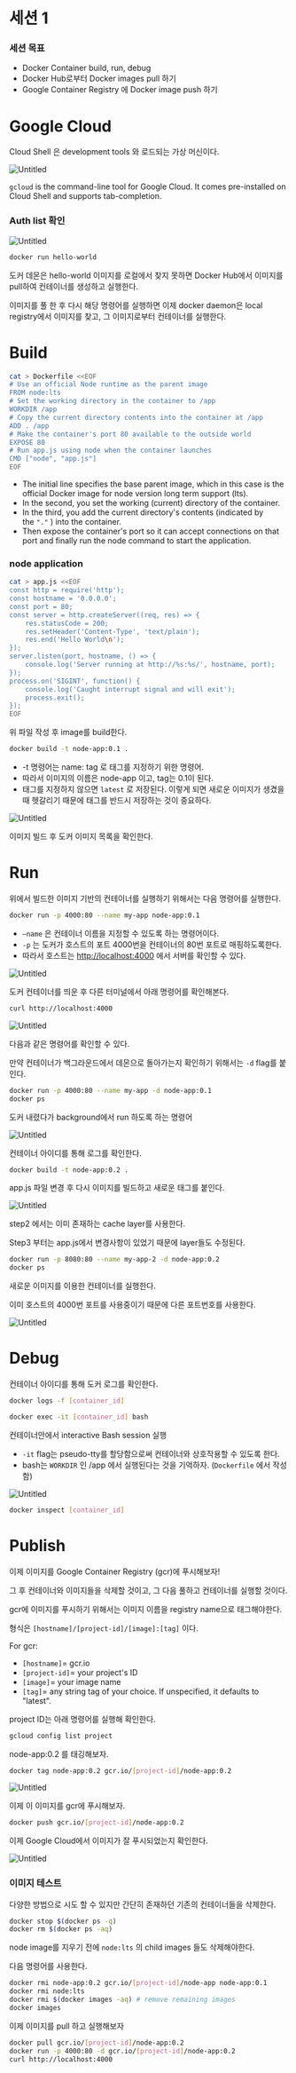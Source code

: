 # 세션 1

### 세션 목표

- Docker Container build, run, debug
- Docker Hub로부터 Docker images pull 하기
- Google Container Registry 에 Docker image push 하기

# Google Cloud

Cloud Shell 은 development tools 와 로드되는 가상 머신이다.

![Untitled](https://s3-us-west-2.amazonaws.com/secure.notion-static.com/69a2e7fd-a930-46a8-b745-516f395d5405/Untitled.png)

`gcloud` is the command-line tool for Google Cloud. It comes pre-installed on Cloud Shell and supports tab-completion.

### Auth list 확인

![Untitled](https://s3-us-west-2.amazonaws.com/secure.notion-static.com/63d694c4-a4a7-43ab-acbe-2835f806ab33/Untitled.png)

```bash
docker run hello-world
```

도커 데몬은 hello-world 이미지를 로컬에서 찾지 못하면 Docker Hub에서 이미지를 pull하여 컨테이너를 생성하고 실행한다.

이미지를 풀 한 후 다시 해당 명령어를 실행하면 이제 docker daemon은 local registry에서 이미지를 찾고, 그 이미지로부터 컨테이너를 실행한다.

# Build

```bash
cat > Dockerfile <<EOF
# Use an official Node runtime as the parent image
FROM node:lts
# Set the working directory in the container to /app
WORKDIR /app
# Copy the current directory contents into the container at /app
ADD . /app
# Make the container's port 80 available to the outside world
EXPOSE 80
# Run app.js using node when the container launches
CMD ["node", "app.js"]
EOF
```

- The initial line specifies the base parent image, which in this case is the official Docker image for node version long term support (lts).
- In the second, you set the working (current) directory of the container.
- In the third, you add the current directory's contents (indicated by the `"."` ) into the container.
- Then expose the container's port so it can accept connections on that port and finally run the node command to start the application.

### node application

```bash
cat > app.js <<EOF
const http = require('http');
const hostname = '0.0.0.0';
const port = 80;
const server = http.createServer((req, res) => {
    res.statusCode = 200;
    res.setHeader('Content-Type', 'text/plain');
    res.end('Hello World\n');
});
server.listen(port, hostname, () => {
    console.log('Server running at http://%s:%s/', hostname, port);
});
process.on('SIGINT', function() {
    console.log('Caught interrupt signal and will exit');
    process.exit();
});
EOF
```

위 파일 작성 후 image를 build한다.

```bash
docker build -t node-app:0.1 .
```

- -t 명령어는 name: tag 로 태그를 지정하기 위한 명령어.
- 따라서 이미지의 이름은 node-app 이고, tag는 0.1이 된다.
- 태그를 지정하지 않으면 `latest` 로 저장된다. 이렇게 되면 새로운 이미지가 생겼을 때 헷갈리기 때문에 태그를 반드시 저장하는 것이 중요하다.

![Untitled](https://s3-us-west-2.amazonaws.com/secure.notion-static.com/89a033df-cbdc-4ed7-942c-2735c303d7a2/Untitled.png)

이미지 빌드 후 도커 이미지 목록을 확인한다.

# Run

위에서 빌드한 이미지 기반의 컨테이너를 실행하기 위해서는 다음 명령어를 실행한다.

```bash
docker run -p 4000:80 --name my-app node-app:0.1
```

- `—name` 은 컨테이너 이름을 지정할 수 있도록 하는 명령어이다.
- `-p` 는 도커가 호스트의 포트 4000번을 컨테이너의 80번 포트로 매핑하도록한다.
- 따라서 호스트는 [http://localhost:4000](http://localhost:4000) 에서 서버를 확인할 수 있다.

![Untitled](https://s3-us-west-2.amazonaws.com/secure.notion-static.com/2e6a4eb6-f5d4-4f2d-adde-7fee8a32f073/Untitled.png)

도커 컨테이너를 띄운 후 다른 터미널에서 아래 명령어를 확인해본다.

```bash
curl http://localhost:4000
```

![Untitled](https://s3-us-west-2.amazonaws.com/secure.notion-static.com/4f3ddd3c-198e-4abf-99c4-2feab0711d0c/Untitled.png)

다음과 같은 명령어를 확인할 수 있다.

만약 컨테이너가 백그라운드에서 데몬으로 돌아가는지 확인하기 위해서는 `-d` flag를 붙인다.

```bash
docker run -p 4000:80 --name my-app -d node-app:0.1
docker ps
```

도커 내렸다가 background에서 run 하도록 하는 명령어

![Untitled](https://s3-us-west-2.amazonaws.com/secure.notion-static.com/4c059eca-cfdb-4fea-a067-62880c2c537c/Untitled.png)

컨테이너 아이디를 통해 로그를 확인한다.

```bash
docker build -t node-app:0.2 .
```

app.js 파일 변경 후 다시 이미지를 빌드하고 새로운 태그를 붙인다.

![Untitled](https://s3-us-west-2.amazonaws.com/secure.notion-static.com/24cb271f-7dc5-4cda-90ba-f4e0303f900f/Untitled.png)

step2 에서는 이미 존재하는 cache layer를 사용한다.

Step3 부터는 app.js에서 변경사항이 있었기 때문에 layer들도 수정된다.

```bash
docker run -p 8080:80 --name my-app-2 -d node-app:0.2
docker ps
```

새로운 이미지를 이용한 컨테이너를 실행한다.

이미 호스트의 4000번 포트를 사용중이기 때문에 다른 포트번호를 사용한다.

![Untitled](https://s3-us-west-2.amazonaws.com/secure.notion-static.com/727b269b-4855-4e24-aa69-6641a7caa665/Untitled.png)

# Debug

컨테이너 아이디를 통해 도커 로그를 확인한다.

```bash
docker logs -f [container_id]
```

```bash
docker exec -it [container_id] bash
```

컨테이너안에서 interactive Bash session 실행

- `-it` flag는 pseudo-tty를 할당함으로써 컨테이너와 상호작용할 수 있도록 한다.
- bash는 `WORKDIR` 인 /app 에서 실행된다는 것을 기억하자. (`Dockerfile` 에서 작성함)

![Untitled](https://s3-us-west-2.amazonaws.com/secure.notion-static.com/49c1ba91-f5d2-47ce-80b2-06c1a1ea274d/Untitled.png)

```bash
docker inspect [container_id]
```

# Publish

이제 이미지를 Google Container Registry (gcr)에 푸시해보자!

그 후 컨테이너와 이미지들을 삭제할 것이고, 그 다음 풀하고 컨테이너를 실행할 것이다.

gcr에 이미지를 푸시하기 위해서는 이미지 이름을 registry name으로 태그해야한다.

형식은 `[hostname]/[project-id]/[image]:[tag]` 이다.

For gcr:

- `[hostname]`= gcr.io
- `[project-id]`= your project's ID
- `[image]`= your image name
- `[tag]`= any string tag of your choice. If unspecified, it defaults to "latest".

project ID는 아래 명령어를 실행해 확인한다.

```bash
gcloud config list project
```

node-app:0.2 를 태깅해보자.

```bash
docker tag node-app:0.2 gcr.io/[project-id]/node-app:0.2
```

![Untitled](https://s3-us-west-2.amazonaws.com/secure.notion-static.com/cb0936c4-5593-4e02-8640-807d6889c6e9/Untitled.png)

이제 이 이미지를 gcr에 푸시해보자.

```bash
docker push gcr.io/[project-id]/node-app:0.2
```

이제 Google Cloud에서 이미지가 잘 푸시되었는지 확인한다.

![Untitled](https://s3-us-west-2.amazonaws.com/secure.notion-static.com/618fae04-fd5c-490b-a12d-917f3f6d713e/Untitled.png)

### 이미지 테스트

다양한 방법으로 시도 할 수 있지만 간단히 존재하던 기존의 컨테이너들을 삭제한다.

```bash
docker stop $(docker ps -q)
docker rm $(docker ps -aq)
```

node image를 지우기 전에 `node:lts` 의 child images 들도 삭제해야한다.

다음 명령어를 사용한다.

```bash
docker rmi node-app:0.2 gcr.io/[project-id]/node-app node-app:0.1
docker rmi node:lts
docker rmi $(docker images -aq) # remove remaining images
docker images
```

이제 이미지를 pull 하고 실행해보자

```bash
docker pull gcr.io/[project-id]/node-app:0.2
docker run -p 4000:80 -d gcr.io/[project-id]/node-app:0.2
curl http://localhost:4000
```
